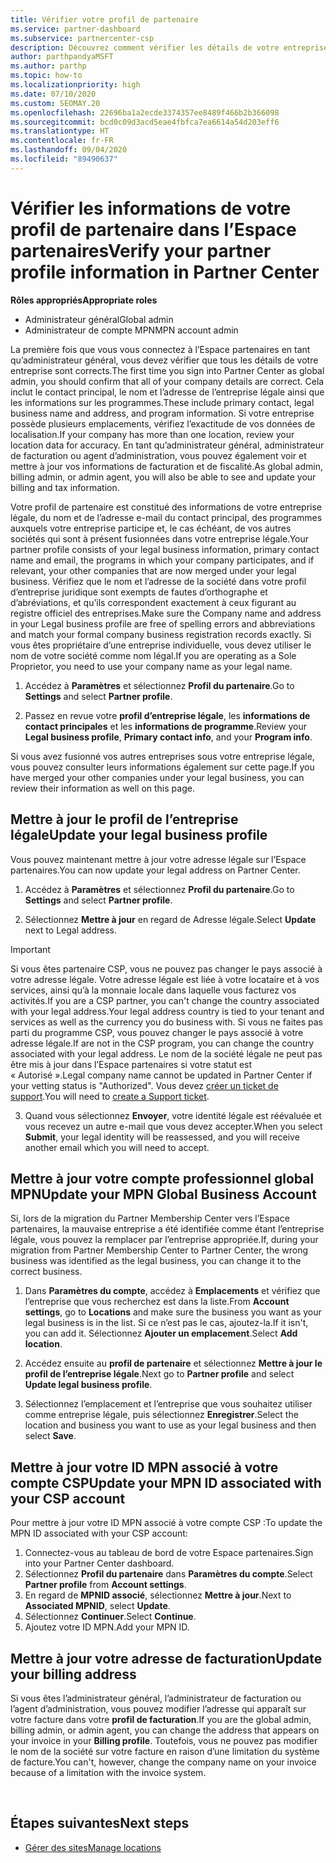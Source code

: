 ```yaml
---
title: Vérifier votre profil de partenaire
ms.service: partner-dashboard
ms.subservice: partnercenter-csp
description: Découvrez comment vérifier les détails de votre entreprise comme le contact principal, l’adresse et les informations sur les programmes. Vous pouvez aussi mettre à jour votre adresse légale et votre adresse de facturation.
author: parthpandyaMSFT
ms.author: parthp
ms.topic: how-to
ms.localizationpriority: high
ms.date: 07/10/2020
ms.custom: SEOMAY.20
ms.openlocfilehash: 22696ba1a2ecde3374357ee8489f466b2b366098
ms.sourcegitcommit: bcd0c09d3acd5eae4fbfca7ea6614a54d203eff6
ms.translationtype: HT
ms.contentlocale: fr-FR
ms.lasthandoff: 09/04/2020
ms.locfileid: "89490637"
---
```

# <a name="verify-your-partner-profile-information-in-partner-center"></a><span data-ttu-id="cabc8-104">Vérifier les informations de votre profil de partenaire dans l’Espace partenaires</span><span class="sxs-lookup"><span data-stu-id="cabc8-104">Verify your partner profile information in Partner Center</span></span>

<span data-ttu-id="cabc8-105">**Rôles appropriés**</span><span class="sxs-lookup"><span data-stu-id="cabc8-105">**Appropriate roles**</span></span>

- <span data-ttu-id="cabc8-106">Administrateur général</span><span class="sxs-lookup"><span data-stu-id="cabc8-106">Global admin</span></span>
- <span data-ttu-id="cabc8-107">Administrateur de compte MPN</span><span class="sxs-lookup"><span data-stu-id="cabc8-107">MPN account admin</span></span>

<span data-ttu-id="cabc8-108">La première fois que vous vous connectez à l’Espace partenaires en tant qu’administrateur général, vous devez vérifier que tous les détails de votre entreprise sont corrects.</span><span class="sxs-lookup"><span data-stu-id="cabc8-108">The first time you sign into Partner Center as global admin, you should confirm that all of your company details are correct.</span></span> <span data-ttu-id="cabc8-109">Cela inclut le contact principal, le nom et l’adresse de l’entreprise légale ainsi que les informations sur les programmes.</span><span class="sxs-lookup"><span data-stu-id="cabc8-109">These include primary contact, legal business name and address, and program information.</span></span> <span data-ttu-id="cabc8-110">Si votre entreprise possède plusieurs emplacements, vérifiez l’exactitude de vos données de localisation.</span><span class="sxs-lookup"><span data-stu-id="cabc8-110">If your company has more than one location, review your location data for accuracy.</span></span> <span data-ttu-id="cabc8-111">En tant qu’administrateur général, administrateur de facturation ou agent d’administration, vous pouvez également voir et mettre à jour vos informations de facturation et de fiscalité.</span><span class="sxs-lookup"><span data-stu-id="cabc8-111">As global admin, billing admin, or admin agent, you will also be able to see and update your billing and tax information.</span></span>

<span data-ttu-id="cabc8-112">Votre profil de partenaire est constitué des informations de votre entreprise légale, du nom et de l’adresse e-mail du contact principal, des programmes auxquels votre entreprise participe et, le cas échéant, de vos autres sociétés qui sont à présent fusionnées dans votre entreprise légale.</span><span class="sxs-lookup"><span data-stu-id="cabc8-112">Your partner profile consists of your legal business information, primary contact name and email, the programs in which your company participates, and if relevant, your other companies that are now merged under your legal business.</span></span> <span data-ttu-id="cabc8-113">Vérifiez que le nom et l’adresse de la société dans votre profil d’entreprise juridique sont exempts de fautes d’orthographe et d’abréviations, et qu’ils correspondent exactement à ceux figurant au registre officiel des entreprises.</span><span class="sxs-lookup"><span data-stu-id="cabc8-113">Make sure the Company name and address in your Legal business profile are free of spelling errors and abbreviations and match your formal company business registration records exactly.</span></span> <span data-ttu-id="cabc8-114">Si vous êtes propriétaire d’une entreprise individuelle, vous devez utiliser le nom de votre société comme nom légal.</span><span class="sxs-lookup"><span data-stu-id="cabc8-114">If you are operating as a Sole Proprietor, you need to use your company name as your legal name.</span></span>

1. <span data-ttu-id="cabc8-115">Accédez à **Paramètres** et sélectionnez **Profil du partenaire**.</span><span class="sxs-lookup"><span data-stu-id="cabc8-115">Go to **Settings** and select **Partner profile**.</span></span>

2. <span data-ttu-id="cabc8-116">Passez en revue votre **profil d’entreprise légale**, les **informations de contact principales** et les **informations de programme**.</span><span class="sxs-lookup"><span data-stu-id="cabc8-116">Review your **Legal business profile**, **Primary contact info**, and your **Program info**.</span></span>

<span data-ttu-id="cabc8-117">Si vous avez fusionné vos autres entreprises sous votre entreprise légale, vous pouvez consulter leurs informations également sur cette page.</span><span class="sxs-lookup"><span data-stu-id="cabc8-117">If you have merged your other companies under your legal business, you can review their information as well on this page.</span></span>

## <a name="update-your-legal-business-profile"></a><span data-ttu-id="cabc8-118">Mettre à jour le profil de l’entreprise légale</span><span class="sxs-lookup"><span data-stu-id="cabc8-118">Update your legal business profile</span></span>

<span data-ttu-id="cabc8-119">Vous pouvez maintenant mettre à jour votre adresse légale sur l’Espace partenaires.</span><span class="sxs-lookup"><span data-stu-id="cabc8-119">You can now update your legal address on Partner Center.</span></span>

1. <span data-ttu-id="cabc8-120">Accédez à **Paramètres** et sélectionnez **Profil du partenaire**.</span><span class="sxs-lookup"><span data-stu-id="cabc8-120">Go to **Settings** and select **Partner profile**.</span></span> 

2. <span data-ttu-id="cabc8-121">Sélectionnez **Mettre à jour** en regard de Adresse légale.</span><span class="sxs-lookup"><span data-stu-id="cabc8-121">Select **Update** next to Legal address.</span></span> 

>[!Important]
><span data-ttu-id="cabc8-122">Si vous êtes partenaire CSP, vous ne pouvez pas changer le pays associé à votre adresse légale. Votre adresse légale est liée à votre locataire et à vos services, ainsi qu’à la monnaie locale dans laquelle vous facturez vos activités.</span><span class="sxs-lookup"><span data-stu-id="cabc8-122">If you are a CSP partner, you can't change the country associated with your legal address.Your legal address country is tied to your tenant and services as well as the currency you do business with.</span></span> <span data-ttu-id="cabc8-123">Si vous ne faites pas parti du programme CSP, vous pouvez changer le pays associé à votre adresse légale.</span><span class="sxs-lookup"><span data-stu-id="cabc8-123">If are not in the CSP program, you can change the country associated with your legal address.</span></span> <span data-ttu-id="cabc8-124">Le nom de la société légale ne peut pas être mis à jour dans l’Espace partenaires si votre statut est « Autorisé ».</span><span class="sxs-lookup"><span data-stu-id="cabc8-124">Legal company name cannot be updated in Partner Center if your vetting status is "Authorized".</span></span> <span data-ttu-id="cabc8-125">Vous devez [créer un ticket de support](https://partner.microsoft.com/dashboard/support/csp/servicerequests/create?stage=2&topicid=eb74583c-61b3-2124-bffc-00920e0ae772).</span><span class="sxs-lookup"><span data-stu-id="cabc8-125">You will need to [create a Support ticket](https://partner.microsoft.com/dashboard/support/csp/servicerequests/create?stage=2&topicid=eb74583c-61b3-2124-bffc-00920e0ae772).</span></span>

3. <span data-ttu-id="cabc8-126">Quand vous sélectionnez **Envoyer**, votre identité légale est réévaluée et vous recevez un autre e-mail que vous devez accepter.</span><span class="sxs-lookup"><span data-stu-id="cabc8-126">When you select **Submit**, your legal identity will be reassessed, and you will receive another email which you will need to accept.</span></span>

## <a name="update-your-mpn-global-business-account"></a><span data-ttu-id="cabc8-127">Mettre à jour votre compte professionnel global MPN</span><span class="sxs-lookup"><span data-stu-id="cabc8-127">Update your MPN Global Business Account</span></span>

<span data-ttu-id="cabc8-128">Si, lors de la migration du Partner Membership Center vers l’Espace partenaires, la mauvaise entreprise a été identifiée comme étant l’entreprise légale, vous pouvez la remplacer par l’entreprise appropriée.</span><span class="sxs-lookup"><span data-stu-id="cabc8-128">If, during your migration from Partner Membership Center to Partner Center, the wrong business was identified as the legal business, you can change it to the correct business.</span></span>

1. <span data-ttu-id="cabc8-129">Dans **Paramètres du compte**, accédez à **Emplacements** et vérifiez que l’entreprise que vous recherchez est dans la liste.</span><span class="sxs-lookup"><span data-stu-id="cabc8-129">From **Account settings**, go to **Locations** and make sure the business you want as your legal business is in the list.</span></span> <span data-ttu-id="cabc8-130">Si ce n’est pas le cas, ajoutez-la.</span><span class="sxs-lookup"><span data-stu-id="cabc8-130">If it isn't, you can add it.</span></span> <span data-ttu-id="cabc8-131">Sélectionnez **Ajouter un emplacement**.</span><span class="sxs-lookup"><span data-stu-id="cabc8-131">Select **Add location**.</span></span>

2. <span data-ttu-id="cabc8-132">Accédez ensuite au **profil de partenaire** et sélectionnez **Mettre à jour le profil de l’entreprise légale**.</span><span class="sxs-lookup"><span data-stu-id="cabc8-132">Next go to **Partner profile** and select **Update legal business profile**.</span></span>

3. <span data-ttu-id="cabc8-133">Sélectionnez l’emplacement et l’entreprise que vous souhaitez utiliser comme entreprise légale, puis sélectionnez **Enregistrer**.</span><span class="sxs-lookup"><span data-stu-id="cabc8-133">Select the location and business you want to use as your legal business and then select **Save**.</span></span>

## <a name="update-your-mpn-id-associated-with-your-csp-account"></a><span data-ttu-id="cabc8-134">Mettre à jour votre ID MPN associé à votre compte CSP</span><span class="sxs-lookup"><span data-stu-id="cabc8-134">Update your MPN ID associated with your CSP account</span></span>

<span data-ttu-id="cabc8-135">Pour mettre à jour votre ID MPN associé à votre compte CSP :</span><span class="sxs-lookup"><span data-stu-id="cabc8-135">To update the MPN ID associated with your CSP account:</span></span>

1. <span data-ttu-id="cabc8-136">Connectez-vous au tableau de bord de votre Espace partenaires.</span><span class="sxs-lookup"><span data-stu-id="cabc8-136">Sign into your Partner Center dashboard.</span></span>
1. <span data-ttu-id="cabc8-137">Sélectionnez **Profil du partenaire** dans **Paramètres du compte**.</span><span class="sxs-lookup"><span data-stu-id="cabc8-137">Select **Partner profile** from **Account settings**.</span></span>
1. <span data-ttu-id="cabc8-138">En regard de **MPNID associé**, sélectionnez **Mettre à jour**.</span><span class="sxs-lookup"><span data-stu-id="cabc8-138">Next to **Associated MPNID**, select **Update**.</span></span>
1. <span data-ttu-id="cabc8-139">Sélectionnez **Continuer**.</span><span class="sxs-lookup"><span data-stu-id="cabc8-139">Select **Continue**.</span></span>
1. <span data-ttu-id="cabc8-140">Ajoutez votre ID MPN.</span><span class="sxs-lookup"><span data-stu-id="cabc8-140">Add your MPN ID.</span></span>


## <a name="update-your-billing-address"></a><span data-ttu-id="cabc8-141">Mettre à jour votre adresse de facturation</span><span class="sxs-lookup"><span data-stu-id="cabc8-141">Update your billing address</span></span>

<span data-ttu-id="cabc8-142">Si vous êtes l’administrateur général, l’administrateur de facturation ou l’agent d’administration, vous pouvez modifier l’adresse qui apparaît sur votre facture dans votre **profil de facturation**.</span><span class="sxs-lookup"><span data-stu-id="cabc8-142">If you are the global admin, billing admin, or admin agent, you can change the address that appears on your invoice in your **Billing profile**.</span></span> <span data-ttu-id="cabc8-143">Toutefois, vous ne pouvez pas modifier le nom de la société sur votre facture en raison d’une limitation du système de facture.</span><span class="sxs-lookup"><span data-stu-id="cabc8-143">You can't, however, change the company name on your invoice because of a limitation with the invoice system.</span></span>

 
## <a name="next-steps"></a><span data-ttu-id="cabc8-144">Étapes suivantes</span><span class="sxs-lookup"><span data-stu-id="cabc8-144">Next steps</span></span>

- [<span data-ttu-id="cabc8-145">Gérer des sites</span><span class="sxs-lookup"><span data-stu-id="cabc8-145">Manage locations</span></span>](manage-locations.md)

